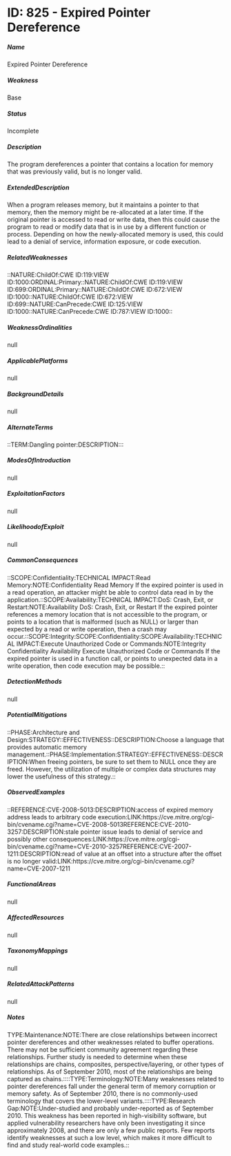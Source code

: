 # ID: 825 - Expired Pointer Dereference
<h5>Name</h5>Expired Pointer Dereference
<h5>Weakness</h5>Base
<h5>Status</h5>Incomplete
<h5>Description</h5>The program dereferences a pointer that contains a location for memory that was previously valid, but is no longer valid.
<h5>ExtendedDescription</h5>When a program releases memory, but it maintains a pointer to that memory, then the memory might be re-allocated at a later time. If the original pointer is accessed to read or write data, then this could cause the program to read or modify data that is in use by a different function or process. Depending on how the newly-allocated memory is used, this could lead to a denial of service, information exposure, or code execution.
<h5>RelatedWeaknesses</h5>::NATURE:ChildOf:CWE ID:119:VIEW ID:1000:ORDINAL:Primary::NATURE:ChildOf:CWE ID:119:VIEW ID:699:ORDINAL:Primary::NATURE:ChildOf:CWE ID:672:VIEW ID:1000::NATURE:ChildOf:CWE ID:672:VIEW ID:699::NATURE:CanPrecede:CWE ID:125:VIEW ID:1000::NATURE:CanPrecede:CWE ID:787:VIEW ID:1000::
<h5>WeaknessOrdinalities</h5>null
<h5>ApplicablePlatforms</h5>null
<h5>BackgroundDetails</h5>null
<h5>AlternateTerms</h5>::TERM:Dangling pointer:DESCRIPTION:::
<h5>ModesOfIntroduction</h5>null
<h5>ExploitationFactors</h5>null
<h5>LikelihoodofExploit</h5>null
<h5>CommonConsequences</h5>::SCOPE:Confidentiality:TECHNICAL IMPACT:Read Memory:NOTE:Confidentiality Read Memory If the expired pointer is used in a read operation, an attacker might be able to control data read in by the application.::SCOPE:Availability:TECHNICAL IMPACT:DoS: Crash, Exit, or Restart:NOTE:Availability DoS: Crash, Exit, or Restart If the expired pointer references a memory location that is not accessible to the program, or points to a location that is malformed (such as NULL) or larger than expected by a read or write operation, then a crash may occur.::SCOPE:Integrity:SCOPE:Confidentiality:SCOPE:Availability:TECHNICAL IMPACT:Execute Unauthorized Code or Commands:NOTE:Integrity Confidentiality Availability Execute Unauthorized Code or Commands If the expired pointer is used in a function call, or points to unexpected data in a write operation, then code execution may be possible.::
<h5>DetectionMethods</h5>null
<h5>PotentialMitigations</h5>::PHASE:Architecture and Design:STRATEGY::EFFECTIVENESS::DESCRIPTION:Choose a language that provides automatic memory management.::PHASE:Implementation:STRATEGY::EFFECTIVENESS::DESCRIPTION:When freeing pointers, be sure to set them to NULL once they are freed. However, the utilization of multiple or complex data structures may lower the usefulness of this strategy.::
<h5>ObservedExamples</h5>::REFERENCE:CVE-2008-5013:DESCRIPTION:access of expired memory address leads to arbitrary code execution:LINK:https://cve.mitre.org/cgi-bin/cvename.cgi?name=CVE-2008-5013REFERENCE:CVE-2010-3257:DESCRIPTION:stale pointer issue leads to denial of service and possibly other consequences:LINK:https://cve.mitre.org/cgi-bin/cvename.cgi?name=CVE-2010-3257REFERENCE:CVE-2007-1211:DESCRIPTION:read of value at an offset into a structure after the offset is no longer valid:LINK:https://cve.mitre.org/cgi-bin/cvename.cgi?name=CVE-2007-1211
<h5>FunctionalAreas</h5>null
<h5>AffectedResources</h5>null
<h5>TaxonomyMappings</h5>null
<h5>RelatedAttackPatterns</h5>null
<h5>Notes</h5>TYPE:Maintenance:NOTE:There are close relationships between incorrect pointer dereferences and other weaknesses related to buffer operations. There may not be sufficient community agreement regarding these relationships. Further study is needed to determine when these relationships are chains, composites, perspective/layering, or other types of relationships. As of September 2010, most of the relationships are being captured as chains.::::TYPE:Terminology:NOTE:Many weaknesses related to pointer dereferences fall under the general term of memory corruption or memory safety. As of September 2010, there is no commonly-used terminology that covers the lower-level variants.::::TYPE:Research Gap:NOTE:Under-studied and probably under-reported as of September 2010. This weakness has been reported in high-visibility software, but applied vulnerability researchers have only been investigating it since approximately 2008, and there are only a few public reports. Few reports identify weaknesses at such a low level, which makes it more difficult to find and study real-world code examples.::

